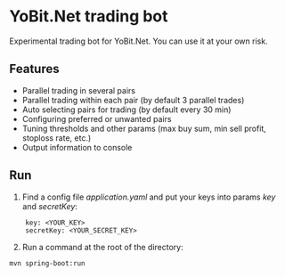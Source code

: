 # YoBit.Net trading bot
Experimental trading bot for YoBit.Net.
You can use it at your own risk.

## Features
- Parallel trading in several pairs
- Parallel trading within each pair (by default 3 parallel trades)
- Auto selecting pairs for trading (by default every 30 min)
- Configuring preferred or unwanted pairs
- Tuning thresholds and other params (max buy sum, min sell profit, stoploss rate, etc.)
- Output information to console

## Run
1. Find a config file *application.yaml* and put your keys into params *key* and *secretKey*:
```
    key: <YOUR_KEY>
    secretKey: <YOUR_SECRET_KEY>
```
2. Run a command at the root of the directory:
```
mvn spring-boot:run
```